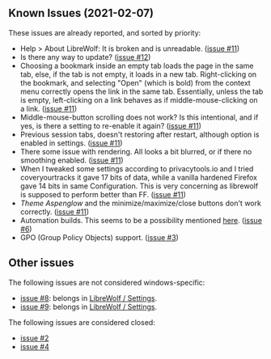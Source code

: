 Known Issues (2021-02-07)
-------------------------

These issues are already reported, and sorted by priority:

* Help > About LibreWolf: It is broken and is unreadable. ([issue #11](https://gitlab.com/librewolf-community/browser/windows/-/issues/11))
* Is there any way to update? ([issue #12](https://gitlab.com/librewolf-community/browser/windows/-/issues/12))
* Choosing a bookmark inside an empty tab loads the page in the same tab, else, if the tab is not empty, it loads in a new tab. Right-clicking on the bookmark, and selecting "Open" (which is bold) from the context menu correctly opens the link in the same tab. Essentially, unless the tab is empty, left-clicking on a link behaves as if middle-mouse-clicking on a link. ([issue #11](https://gitlab.com/librewolf-community/browser/windows/-/issues/11))
* Middle-mouse-button scrolling does not work? Is this intentional, and if yes, is there a setting to re-enable it again? ([issue #11](https://gitlab.com/librewolf-community/browser/windows/-/issues/11))
* Previous session tabs, doesn't restoring after restart, although option is enabled in settings. ([issue #11](https://gitlab.com/librewolf-community/browser/windows/-/issues/11))
* There some issue with rendering. All looks a bit blurred, or if there no smoothing enabled. ([issue #11](https://gitlab.com/librewolf-community/browser/windows/-/issues/11))
* When I tweaked some settings according to privacytools.io and I tried coveryourtracks it gave 17 bits of data, while a vanilla hardened Firefox gave 14 bits in same Configuration. This is very concerning as librewolf is supposed to perform better than FF. ([issue #11](https://gitlab.com/librewolf-community/browser/windows/-/issues/11))
* _Theme Aspenglow_ and the minimize/maximize/close buttons don't work correctly. ([issue #11](https://gitlab.com/librewolf-community/browser/windows/-/issues/11))
* Automation builds. This seems to be a possibility mentioned [here](https://firefox-source-docs.mozilla.org/setup/windows_build.html#building-firefox-on-windows). ([issue #6](https://gitlab.com/librewolf-community/browser/windows/-/issues/6))
* GPO (Group Policy Objects) support. ([issue #3](https://gitlab.com/librewolf-community/browser/windows/-/issues/3))

Other issues
------------

The following issues are not considered windows-specific:

* [issue #8](https://gitlab.com/librewolf-community/browser/windows/-/issues/8): belongs in [LibreWolf / Settings](https://gitlab.com/librewolf-community/settings).
* [issue #9](https://gitlab.com/librewolf-community/browser/windows/-/issues/9): belongs in [LibreWolf / Settings](https://gitlab.com/librewolf-community/settings).

The following issues are considered closed:

* [issue #2](https://gitlab.com/librewolf-community/browser/windows/-/issues/2)
* [issue #4](https://gitlab.com/librewolf-community/browser/windows/-/issues/4)